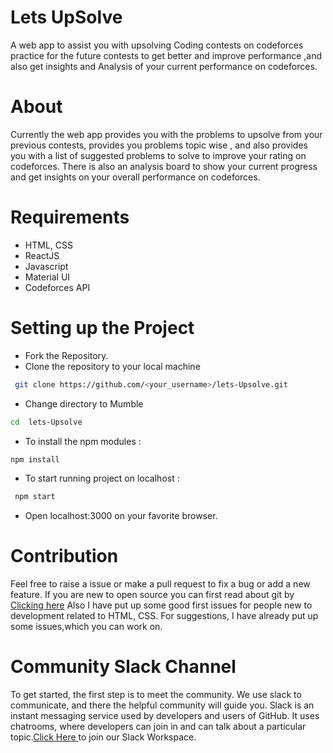 # Lets UpSolve

A web app to assist you with upsolving Coding contests on codeforces practice for the future contests to get better and improve performance ,and also get insights and Analysis of your current performance on codeforces.

# About 

Currently the web app provides you with the problems to upsolve from your previous contests, provides you problems topic wise , and also provides you with a list of suggested problems to solve to improve your rating on codeforces.
There is also an analysis board to show your current progress and get insights on your overall performance on codeforces.

# Requirements

* HTML, CSS
* ReactJS
* Javascript
* Material UI
* Codeforces API


# Setting up the Project

* Fork the Repository.
* Clone the repository to your local machine
```bash
 git clone https://github.com/<your_username>/lets-Upsolve.git
```
* Change directory to Mumble 
 ```bash
 cd  lets-Upsolve
 ```
* To install the npm modules : 
 ```bash
 npm install
 ```
* To start running project on localhost :
```bash
 npm start
 ```
* Open localhost:3000 on your favorite browser.
   
# Contribution

Feel free to raise a issue or make a pull request to fix a bug or add a new feature. If you are new to open source you can first read about git by <a href="https://www.codecademy.com/learn/learn-git">Clicking here</a> 
Also I have put up some good first issues for people new to development related to HTML, CSS. 
For suggestions, I have already put up some issues,which you can work on.

# Community Slack Channel

To get started, the first step is to meet the community. We use slack to communicate, and there the helpful community will guide you. Slack is an instant messaging service used by developers and users of GitHub. It uses chatrooms, where developers can join in and can talk about a particular topic.<a href="https://join.slack.com/t/letsupsolve/shared_invite/zt-1kv4yiqom-SW4SjJaZ8JTaqzxoT6tsbQ">Click Here </a> to join our Slack Workspace.
